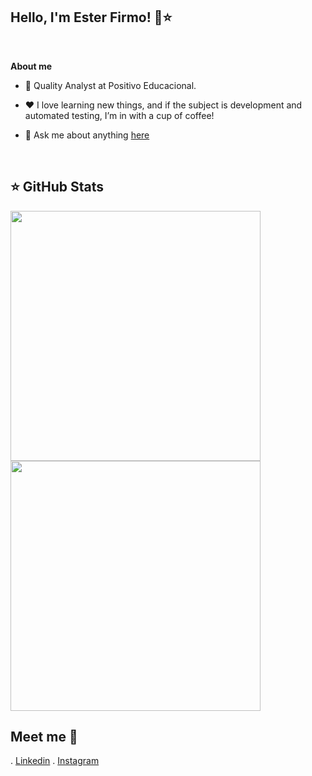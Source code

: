 ## Hello, I'm Ester Firmo! 👋⭐ 
  <!--  <p  align="center"><img  width="20%" height="20%" align="center" alt="Hello, I'm Beatriz C. Araújo!"  <img src="https://i.ibb.co/cv1VTQT/icon-github.png" alt="icon-github"
</p>-->

  

<br  />


**About me**

  

- 💼 Quality Analyst at Positivo Educacional.

  



  

- ❤️ I love learning new things, and if the subject is development and automated testing, I’m in with a cup of coffee!

  

- 💬 Ask me about anything [here](https://github.com/karen-firmo/Karen-Firmo)

   
<br  />  


## ⭐ GitHub Stats
<div>
    <img src="https://github-readme-stats.vercel.app/api?username=karen-firmo&show_icons=true&theme=dark&card_width=400&hide_title=true" width="400" />
    <img src="https://github-readme-stats.vercel.app/api/top-langs/?username=karen-firmo&show_icons=true&theme=dark&card_width=400&hide_title=true" width="400" />
</div>













## Meet me 💬 
. [Linkedin](https://www.linkedin.com/in/ester-karen/)
. [Instagram](https://www.instagram.com/esterfirmo_/)
